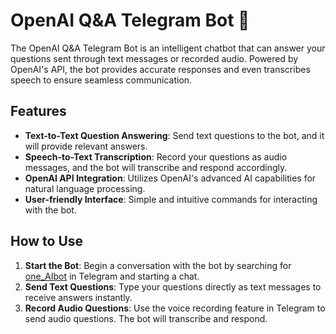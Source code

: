 # OpenAI Q&A Telegram Bot 🤖

The OpenAI Q&A Telegram Bot is an intelligent chatbot that can answer your questions sent through text messages or recorded audio. Powered by OpenAI's API, the bot provides accurate responses and even transcribes speech to ensure seamless communication.

## Features
- **Text-to-Text Question Answering**: Send text questions to the bot, and it will provide relevant answers.
- **Speech-to-Text Transcription**: Record your questions as audio messages, and the bot will transcribe and respond accordingly.
- **OpenAI API Integration**: Utilizes OpenAI's advanced AI capabilities for natural language processing.
- **User-friendly Interface**: Simple and intuitive commands for interacting with the bot.

## How to Use

1. **Start the Bot**: Begin a conversation with the bot by searching for [one_AIbot](https://t.me/one_AIbot) in Telegram and starting a chat.
2. **Send Text Questions**: Type your questions directly as text messages to receive answers instantly.
3. **Record Audio Questions**: Use the voice recording feature in Telegram to send audio questions. The bot will transcribe and respond.

